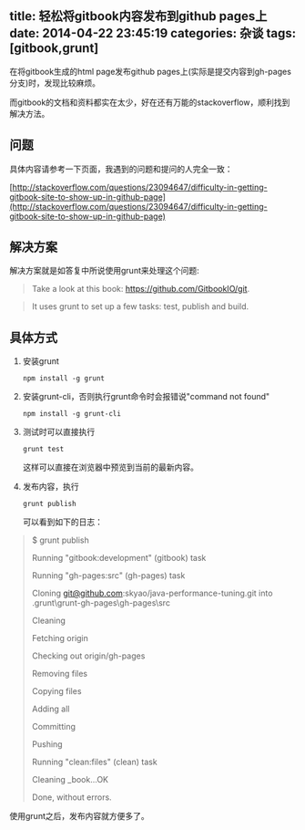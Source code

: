 title: 轻松将gitbook内容发布到github pages上
date: 2014-04-22 23:45:19
categories: 杂谈
tags: [gitbook,grunt]
---

在将gitbook生成的html page发布github pages上(实际是提交内容到gh-pages 分支)时，发现比较麻烦。

而gitbook的文档和资料都实在太少，好在还有万能的stackoverflow，顺利找到解决方法。

<!--more-->

## 问题 ##

具体内容请参考一下页面，我遇到的问题和提问的人完全一致：

[http://stackoverflow.com/questions/23094647/difficulty-in-getting-gitbook-site-to-show-up-in-github-page](http://stackoverflow.com/questions/23094647/difficulty-in-getting-gitbook-site-to-show-up-in-github-page)

## 解决方案 ##

解决方案就是如答复中所说使用grunt来处理这个问题:

> Take a look at this book: https://github.com/GitbookIO/git.

> It uses grunt to set up a few tasks: test, publish and build.

## 具体方式 ##

1. 安装grunt

	`npm install -g grunt`

2. 安装grunt-cli，否则执行grunt命令时会报错说"command not found"

	`npm install -g grunt-cli`

3. 测试时可以直接执行

    `grunt test`

	这样可以直接在浏览器中预览到当前的最新内容。

4. 发布内容，执行

    `grunt publish`

	可以看到如下的日志：

> $ grunt publish
> 
> Running "gitbook:development" (gitbook) task
>
> Running "gh-pages:src" (gh-pages) task
> 
> Cloning git@github.com:skyao/java-performance-tuning.git into .grunt\grunt-gh-pages\gh-pages\src
>
> Cleaning
> 
> Fetching origin
> 
> Checking out origin/gh-pages
> 
> Removing files
> 
> Copying files
> 
> Adding all
> 
> Committing
> 
> Pushing
> 
> Running "clean:files" (clean) task
> 
> Cleaning _book...OK
> 
> Done, without errors.

使用grunt之后，发布内容就方便多了。

